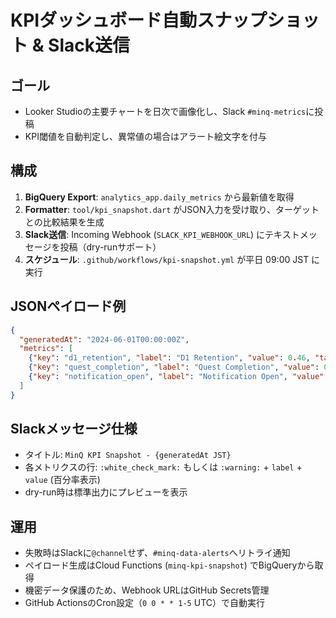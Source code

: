# KPIダッシュボード自動スナップショット & Slack送信

## ゴール
- Looker Studioの主要チャートを日次で画像化し、Slack `#minq-metrics`に投稿
- KPI閾値を自動判定し、異常値の場合はアラート絵文字を付与

## 構成
1. **BigQuery Export**: `analytics_app.daily_metrics` から最新値を取得
2. **Formatter**: `tool/kpi_snapshot.dart` がJSON入力を受け取り、ターゲットとの比較結果を生成
3. **Slack送信**: Incoming Webhook (`SLACK_KPI_WEBHOOK_URL`) にテキストメッセージを投稿（dry-runサポート）
4. **スケジュール**: `.github/workflows/kpi-snapshot.yml` が平日 09:00 JST に実行

## JSONペイロード例
```json
{
  "generatedAt": "2024-06-01T00:00:00Z",
  "metrics": [
    {"key": "d1_retention", "label": "D1 Retention", "value": 0.46, "target": 0.45},
    {"key": "quest_completion", "label": "Quest Completion", "value": 0.68, "target": 0.65},
    {"key": "notification_open", "label": "Notification Open", "value": 0.18, "target": 0.20}
  ]
}
```

## Slackメッセージ仕様
- タイトル: `MinQ KPI Snapshot - {generatedAt JST}`
- 各メトリクスの行: `:white_check_mark:` もしくは `:warning:` + `label` + `value` (百分率表示)
- dry-run時は標準出力にプレビューを表示

## 運用
- 失敗時はSlackに`@channel`せず、`#minq-data-alerts`へリトライ通知
- ペイロード生成はCloud Functions (`minq-kpi-snapshot`) でBigQueryから取得
- 機密データ保護のため、Webhook URLはGitHub Secrets管理
- GitHub ActionsのCron設定（`0 0 * * 1-5` UTC）で自動実行
